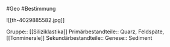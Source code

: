 #Geo #Bestimmung 

![[th-4029885582.jpg]]

Gruppe:: [[Siliziklastika]]
Primärbestandteile:: Quarz, Feldspäte, [[Tonminerale]]
Sekundärbestandteile::
Genese:: Sediment


